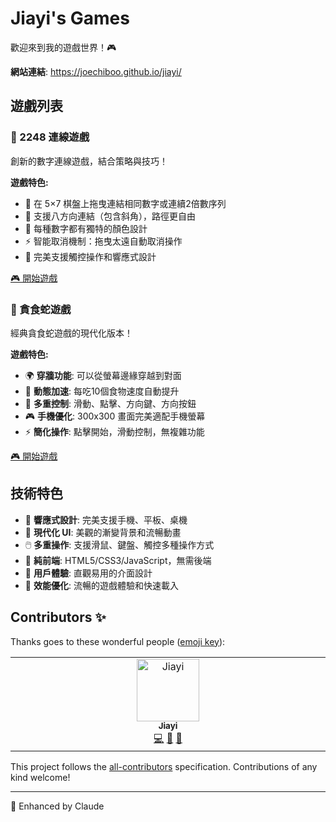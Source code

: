 # Jiayi's Games

歡迎來到我的遊戲世界！🎮

**網站連結**: https://joechiboo.github.io/jiayi/

## 遊戲列表

### 🔢 2248 連線遊戲
創新的數字連線遊戲，結合策略與技巧！

**遊戲特色:**
- 🎯 在 5×7 棋盤上拖曳連結相同數字或連續2倍數序列
- 🔗 支援八方向連結（包含斜角），路徑更自由
- 🎨 每種數字都有獨特的顏色設計
- ⚡ 智能取消機制：拖曳太遠自動取消操作
- 📱 完美支援觸控操作和響應式設計

[🎮 開始遊戲](https://joechiboo.github.io/jiayi/2248/)

### 🐍 貪食蛇遊戲
經典貪食蛇遊戲的現代化版本！

**遊戲特色:**
- 🌍 **穿牆功能**: 可以從螢幕邊緣穿越到對面
- 🚀 **動態加速**: 每吃10個食物速度自動提升
- 📱 **多重控制**: 滑動、點擊、方向鍵、方向按鈕
- 🎮 **手機優化**: 300x300 畫面完美適配手機螢幕
- ⚡ **簡化操作**: 點擊開始，滑動控制，無複雜功能

[🎮 開始遊戲](https://joechiboo.github.io/jiayi/snake/)

## 技術特色
- 📱 **響應式設計**: 完美支援手機、平板、桌機
- 🎨 **現代化 UI**: 美觀的漸變背景和流暢動畫
- 🖱️ **多重操作**: 支援滑鼠、鍵盤、觸控多種操作方式
- 🔧 **純前端**: HTML5/CSS3/JavaScript，無需後端
- 🎯 **用戶體驗**: 直觀易用的介面設計
- 🚀 **效能優化**: 流暢的遊戲體驗和快速載入

## Contributors ✨

Thanks goes to these wonderful people ([emoji key](https://allcontributors.org/docs/en/emoji-key)):

<!-- ALL-CONTRIBUTORS-LIST:START - Do not remove or modify this section -->
<!-- prettier-ignore-start -->
<!-- markdownlint-disable -->
<table>
  <tbody>
    <tr>
      <td align="center" valign="top" width="14.28%"><a href="https://github.com/joechiboo"><img src="https://avatars.githubusercontent.com/u/joechiboo?v=4?s=100" width="100px;" alt="Jiayi"/><br /><sub><b>Jiayi</b></sub></a><br /><a href="https://github.com/joechiboo/jiayi.github.io/commits?author=joechiboo" title="Code">💻</a> <a href="#design-joechiboo" title="Design">🎨</a> <a href="#ideas-joechiboo" title="Ideas, Planning, & Feedback">🤔</a></td>
    </tr>
  </tbody>
</table>

<!-- markdownlint-enable -->
<!-- prettier-ignore-end -->
<!-- ALL-CONTRIBUTORS-LIST:END -->

This project follows the [all-contributors](https://github.com/all-contributors/all-contributors) specification. Contributions of any kind welcome!

---

🤖 Enhanced by Claude